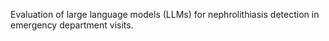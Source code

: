 Evaluation of large language models (LLMs) for nephrolithiasis detection in emergency department visits.
